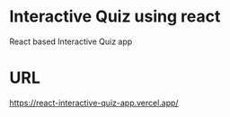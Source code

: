 # Interactive Quiz using react
React based Interactive Quiz app

# URL
https://react-interactive-quiz-app.vercel.app/

